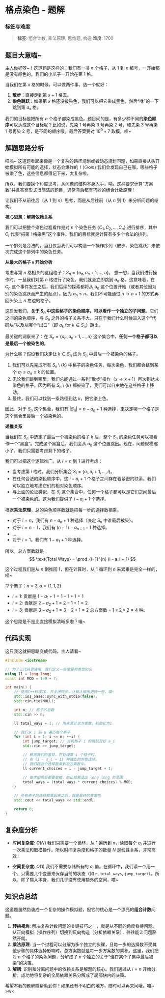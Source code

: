 # 格点染色 - 题解

### 标签与难度
> **标签**: 组合计数, 乘法原理, 思维题, 构造
> **难度**: 1700

## 题目大意喵~

主人你好呀~！这道题是这样的：我们有一排 $n$ 个格子，从 1 到 $n$ 编号，一开始都是没有颜色的。我们的小爪子一开始在第 1 格。

当我们在第 $x$ 格的时候，可以做两件事，选一个就好：
1.  **散步**：直接走到第 $x+1$ 格去。
2.  **染色跳跃**：如果第 $x$ 格还没被染色，我们可以把它染成黑色，然后“咻”的一下跳到第 $a_x$ 格。

我们的目标是把所有 $n$ 个格子都染成黑色。题目问的是，有多少种不同的**染色顺序**可以达成这个目标呢？比如说，先染 1 号再染 3 号再染 2 号，和先染 3 号再染 1 号再染 2 号，是不同的顺序哦。最后答案要对 $10^9 + 7$ 取模，喵~

## 解题思路分析

喵呜~ 这道题看起来像是一个复杂的路径规划或者动态规划问题，如果直接从头开始模拟所有可能的选择，状态会爆炸的！(⊙o⊙) 我们会发现自己在哪，哪些格子被染了色，这些信息都得记下来，太复杂啦。

所以，我们要换个角度思考，从问题的结构本身入手，呐。这种要求计算“方案数”并且答案形式很简洁的题目，通常背后都有巧妙的组合计数原理！

让我们不从前往后（从 1 到 $n$）思考，而是从后往前（从 $n$ 到 1）来分析问题的结构。

**核心思想：解耦依赖关系**

我们可以把整个染色过程看作是对 $n$ 个染色任务 $\{C_1, C_2, \dots, C_n\}$ 进行排序，其中 $C_i$ 代表“把第 $i$ 格染黑”这个事件。我们的目标就是计算有多少个合法的排列。

一个排列是合法的，当且仅当我们可以构造一个操作序列（散步、染色跳跃）来依次完成这个排列中的染色任务。

**从最大的格子 `n` 开始分析**

考虑与第 $n$ 格相关的这组格子：$S_n = \{a_n, a_n+1, \dots, n\}$。
想一想，当我们进行操作时，一旦我们对第 $n$ 格进行了染色，我们就会立即跳到 $a_n$ 格。这意味着，在 $C_n$ 这个事件发生之后，我们后续的探索都将从 $a_n$ 这个位置开始（或者其他因为别的染色跳跃而产生的起点）。因为 $a_n \le n$，我们不可能通过 $n \to n+1$ 的方式再回头染上 $n$ 左边的格子。

这启发我们，**关于 $S_n$ 中这些格子的染色顺序，可以看作一个独立的子问题**。它们之间的染色顺序，与 $S_n$ 之外的格子关系不大，只在于我们什么时候进入这个“代码块”以及从哪个“出口”（即 $a_k$ for $k \in S_n$）跳出。

最关键的洞察来了：在 $S_n = \{a_n, a_n+1, \dots, n\}$ 这个集合中，**任何一个格子都可以是最后一个被染色的**。

为什么呢？假设我们决定让 $k \in S_n$ 成为 $S_n$ 中最后一个被染色的格子。
1.  我们可以先完成所有 $S_n \setminus \{k\}$ 中格子的染色任务。每次染色，我们都会跳到某个 $a_j \le a_n \le k$ 的位置。
2.  无论我们跳到哪里，我们总能通过一系列“散步”操作（$x \to x+1$）再次到达未染色的格子。因为所有 $S_n \setminus \{k\}$ 都被染了，我们可以自由地在这些格子上移动。
3.  最终，我们可以找到一条路径到达 $k$，把它染上色。

因此，对于 $S_n$ 这个集合，我们有 $|S_n| = n - a_n + 1$ 种选择，来决定哪一个格子是这个集合里最后一个被染色的。

**递推关系**

当我们在 $S_n$ 中选定了最后一个被染色的格子 $k$ 后，整个 $S_n$ 的染色任务可以被看作一个“黑盒”。完成这个黑盒后，我们会从 $a_k$ 这个位置跳出。现在，问题规模缩小了，我们只需要考虑剩下的格子。

我们可以把这个逻辑推广。从 $i = n$ 到 $1$ 进行考虑：
-   当考虑第 $i$ 格时，我们分析集合 $S_i = \{a_i, a_i+1, \dots, i\}$。
-   在任何合法的染色顺序中，这 $i-a_i+1$ 个格子之间存在着紧密的联系。我们可以独立地考虑它们的相对染色顺序。
-   与上面的论证类似，在 $S_i$ 这个集合中，任何一个格子都可以是它们之间最后一个被染色的。这为我们提供了 $i - a_i + 1$ 个选择。

根据**乘法原理**，总的染色顺序数就是把每一步的选择数相乘。
-   对于 $i=n$，我们有 $n - a_n + 1$ 种选择（决定 $S_n$ 中谁最后被染）。
-   对于 $i=n-1$，我们有 $(n-1) - a_{n-1} + 1$ 种选择。
-   ...
-   对于 $i=1$，我们有 $1 - a_1 + 1$ 种选择。

所以，总方案数就是：
$$
\text{Total Ways} = \prod_{i=1}^{n} (i - a_i + 1)
$$

这个过程我们是从 $n$ 倒推回 1，但在计算时，从 1 循环到 $n$ 来累乘是完全一样的，喵~

举个栗子：$n=3, a=\{1, 1, 2\}$
-   $i=1$: 贡献是 $1 - a_1 + 1 = 1 - 1 + 1 = 1$
-   $i=2$: 贡献是 $2 - a_2 + 1 = 2 - 1 + 1 = 2$
-   $i=3$: 贡献是 $3 - a_3 + 1 = 3 - 2 + 1 = 2$
总方案数 = $1 \times 2 \times 2 = 4$ 种。

这个思路是不是比直接模拟清晰多啦？喵~

## 代码实现

这只我这就把思路变成代码，主人请看~

```cpp
#include <iostream>

// 为了让代码更清晰，我们定义一些常量和类型别名
using ll = long long;
const int MOD = 1e9 + 7;

int main() {
    // 使用C++标准IO，并关闭同步，让输入输出更快一些，喵~
    std::ios_base::sync_with_stdio(false);
    std::cin.tie(NULL);

    int n; // 格子的总数
    std::cin >> n;

    ll total_ways = 1; // 用来累计总方案数，初始化为1

    // 我们从 1 到 n 遍历每个格子
    for (int i = 1; i <= n; ++i) {
        int jump_target; // 当前格子 i 的跳跃目标 a_i
        std::cin >> jump_target;

        // 根据我们的推导，在处理第 i 个格子时，
        // 有 (i - a_i + 1) 种独立的方案选择。
        // 我们将这个选择数乘到总方案数中。
        ll current_choices = i - jump_target + 1;
        
        // 每次相乘后都要取模，防止结果溢出 long long 的范围
        total_ways = (total_ways * current_choices) % MOD;
    }

    // 所有格子的选择都乘起来之后，就是最终的答案啦
    std::cout << total_ways << std::endl;

    return 0;
}
```

## 复杂度分析

-   **时间复杂度**: $O(N)$
    我们只需要一个循环，从 1 遍历到 $n$，读取每个 $a_i$ 并进行一次乘法和取模操作。所以时间复杂度和格子的数量 $N$ 是线性关系，非常高效！

-   **空间复杂度**: $O(1)$
    我们不需要存储所有的 $a_i$ 值。在循环中，我们读一个用一个，只需要几个变量来保存当前的状态（如 `n`, `total_ways`, `jump_target`）。所以，除了输入本身，我们几乎没有使用额外的空间，喵~

## 知识点总结

这道题虽然伪装成一个复杂的操作模拟题，但它的核心是一个漂亮的**组合计数**问题。

1.  **转换视角**: 解决复杂计数问题的关键技巧之一，就是从不同的角度看待问题。从正向模拟（操作序列）切换到反向构造（分析依赖关系），往往能让问题豁然开朗。
2.  **乘法原理**: 当一个过程可以分解为多个独立的步骤，且每一步的选择数不受其他步骤的具体选择影响时，总方案数就是每一步方案数的乘积。这里，我们把对 $n$ 个格子的染色问题，分解成了 $n$ 个独立的关于“谁在某个子集中最后被染”的决策。
3.  **解耦**: 识别和分离问题中的依赖关系是解题的核心。我们通过从 $i=n$ 开始分析，成功地将复杂的全局依赖关系分解成了局部块内的决策。

希望本我的题解能帮助到你！如果还有不明白的地方，随时可以再来问哦，喵~ >w<